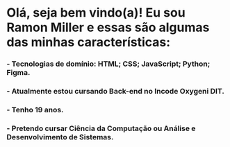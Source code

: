 # Olá, seja bem vindo(a)! Eu sou Ramon Miller e essas são algumas das minhas características:
### - Tecnologias de domínio: HTML; CSS; JavaScript; Python; Figma.
### - Atualmente estou cursando Back-end no Incode Oxygeni DIT.
### - Tenho 19 anos.
### - Pretendo cursar Ciência da Computação ou Análise e Desenvolvimento de Sistemas.
